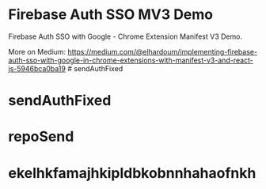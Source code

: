 # Firebase Auth SSO MV3 Demo

Firebase Auth SSO with Google - Chrome Extension Manifest V3 Demo.

More on Medium: https://medium.com/@elhardoum/implementing-firebase-auth-sso-with-google-in-chrome-extensions-with-manifest-v3-and-react-js-5946bca0ba19 # sendAuthFixed
# sendAuthFixed
# repoSend
# ekelhkfamajhkipldbkobnnhahaofnkh
